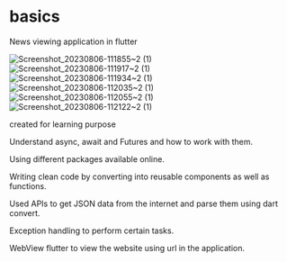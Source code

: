 # basics

News viewing application in flutter

![Screenshot_20230806-111855~2 (1)](https://github.com/shreyash0257/basics/assets/98897735/81bf850b-63d3-49e5-99aa-99df1cc8fa4a)
![Screenshot_20230806-111917~2 (1)](https://github.com/shreyash0257/basics/assets/98897735/e426582d-e112-4359-9e65-548c9824b278)
![Screenshot_20230806-111934~2 (1)](https://github.com/shreyash0257/basics/assets/98897735/f5783471-dfbe-469a-bebe-3c5fcf407ef8)
![Screenshot_20230806-112035~2 (1)](https://github.com/shreyash0257/basics/assets/98897735/f55aec43-d9de-40b5-ae89-de19ce9d8281)
![Screenshot_20230806-112055~2 (1)](https://github.com/shreyash0257/basics/assets/98897735/6d11e98d-8043-457e-8584-93cb0cd47a98)
![Screenshot_20230806-112122~2 (1)](https://github.com/shreyash0257/basics/assets/98897735/4f43892b-2537-4872-9573-26b1f259e60a)


created for learning purpose

Understand async, await and Futures and how to work with them.

Using different packages available online.

Writing clean code by converting into reusable components as well as functions.

Used APIs to get JSON data from the internet and parse them using dart convert.

Exception handling to perform certain tasks.

WebView flutter to view the website using url in the application.
